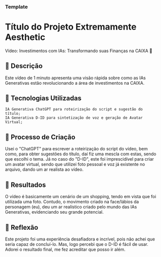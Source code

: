 ### Template

# Título do Projeto Extremamente Aesthetic
Vídeo: Investimentos com IAs: Transformando suas Finanças na CAIXA 🎥

## 📒 Descrição

Este vídeo de 1 minuto apresenta uma visão rápida sobre como as IAs Generativas estão revolucionando a área de investimentos na CAIXA.

## 🤖 Tecnologias Utilizadas

    IA Generativa ChatGPT para roteirização do script e sugestão do título;
    IA Generativa D-ID para sintetização de voz e geração de Avatar Virtual;


## 🧐 Processo de Criação

Usei o "ChatGPT" para escrever a roteirização do script do vídeo, bem como, para obter sugestões do título, daí fiz uma mescla com estas, sendo que escolhi o tema. Já no caso do "D-ID", este foi imprescidível para criar um avatar virtual, sendo que utilizei foto pessoal e voz já existente no arquivo, dando um ar realista ao vídeo. 

## 🚀 Resultados

O vídeo é basicamente um cenário de um shopping, tendo em vista que foi utilizada uma foto. Contudo, o movimento criado na face/lábios da personagem (eu), deu um ar realístico criado pelo mundo das IAs Generativas, evidenciando seu grande potencial.

## 💭 Reflexão 

Este projeto foi uma experiência desafiadora e incrível, pois não achei que seria capaz de concluí-lo. Mas, logo percebi que o D-ID é fácil de usar. Adorei o resultado final, me fez acreditar que posso ir além.
